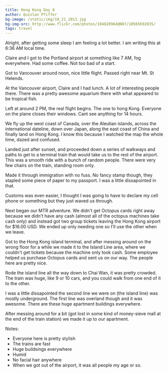 ```yaml
---
title: Hong Kong Day 0
author: Quinlan Pfiffer
bg-image: /static/img/10_21_2013.jpg
bg-img-src: http://www.flickr.com/photos/104820964@N07/10565692035/
tags: travel
---
```

Alright, after getting some sleep I am feeling a lot better. I am writing this
at 6:36 AM local time.

Claire and I got to the Portland airport at something like 7 AM, fog everywhere.
Had some coffee. Not too bad of a start.

Got to Vancouver around noon, nice little flight. Passed right near Mt. St
Helends.

At the Vancouver airport, Claire and I had lunch. A lot of interesting people
there. There was a pretty awesome aquarium there with what appeared to be
tropical fish.

Left at around 2 PM, the real flight begins. The one to hong Kong. Everyone on the
plane closes their windows. Cant see anything for 14 hours.

We fly up the west coast of Canada, over the Aleutian islands, across the
international dateline, down over Japan, along the east coast of China and
finally land on Hong Kong. I know this because I watched the map the whole
time, dazed and confused.

Landed just after sunset, and proceeded down a series of walkways and paths to
get to a terminal train that would take us to the rest of the airport. This was
a smooth ride with a bunch of random people. There were very few chairs on the
train, standing room only.

Made it through immigration with no fuss. No fancy stamp though, they stapled
some piece of paper to my passport. I was a little dissapointed in that.

Customs was even easier, I thought I was going to have to declare my cell
phone or something but they just waved us through.

Next began our MTR adventure. We didn't get Octopus cards right away because
we didn't have any cash (almost all of the octopus machines take cash only)
and instead got two group tickets leaving the Hong Kong airport for $16.00 USD.
We ended up only needing one so I'll use the other when we leave.

Got to the Hong Kong island terminal, and after messing around on the wrong
floor for a while we made it to the Island Line area, where we couldn't get
tickets because the machine only took cash. Some employee helped us purchase
Octopus cards and sent us on our way. The people here are pretty nice.

Rode the island line all the way down to Chai Wan, it was pretty crowded. The
train was huge, like 9 or 10 cars, and you could walk from one end of it to the
other.

I was a little dissapointed the second line we were on (the island line) was
mostly underground. The first line was overland though and it was awesome.
There are these huge apartment buildings everywhere.

After messing around for a bit (got lost in some kind of money-sieve mall at
the end of the train station) we made it up to our apartment.

Notes:

* Everyone here is pretty stylish
* The trains are fast
* Huge buildsings everywhere
* Humid
* No facial hair anywhere
* When we got out of the airport, it was all people my age or so.
